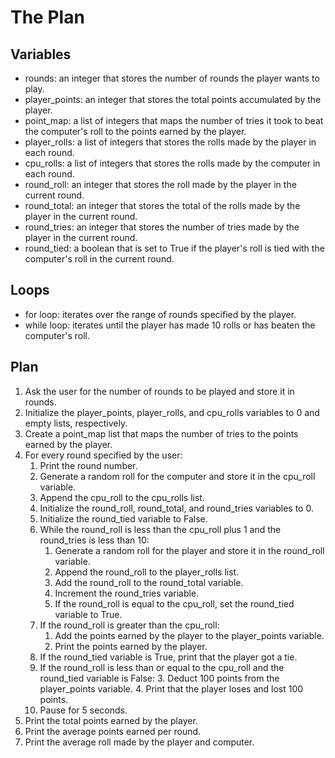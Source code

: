 # The Plan

## Variables

- rounds: an integer that stores the number of rounds the player wants to play.
- player_points: an integer that stores the total points accumulated by the player.
- point_map: a list of integers that maps the number of tries it took to beat the computer's roll to the points earned by the player.
- player_rolls: a list of integers that stores the rolls made by the player in each round.
- cpu_rolls: a list of integers that stores the rolls made by the computer in each round.
- round_roll: an integer that stores the roll made by the player in the current round.
- round_total: an integer that stores the total of the rolls made by the player in the current round.
- round_tries: an integer that stores the number of tries made by the player in the current round.
- round_tied: a boolean that is set to True if the player's roll is tied with the computer's roll in the current round.

## Loops

- for loop: iterates over the range of rounds specified by the player.
- while loop: iterates until the player has made 10 rolls or has beaten the computer's roll.

## Plan

1. Ask the user for the number of rounds to be played and store it in rounds.
2. Initialize the player_points, player_rolls, and cpu_rolls variables to 0 and empty lists, respectively.
3. Create a point_map list that maps the number of tries to the points earned by the player.
4. For every round specified by the user:
    1. Print the round number.
    2. Generate a random roll for the computer and store it in the cpu_roll variable.
    3. Append the cpu_roll to the cpu_rolls list.
    4. Initialize the round_roll, round_total, and round_tries variables to 0.
    5. Initialize the round_tied variable to False.
    6. While the round_roll is less than the cpu_roll plus 1 and the round_tries is less than 10:
        1. Generate a random roll for the player and store it in the round_roll variable.
        2. Append the round_roll to the player_rolls list.
        3. Add the round_roll to the round_total variable.
        4. Increment the round_tries variable.
        5. If the round_roll is equal to the cpu_roll, set the round_tied variable to True.
    7. If the round_roll is greater than the cpu_roll:
        1. Add the points earned by the player to the player_points variable.
        2. Print the points earned by the player.
    8. If the round_tied variable is True, print that the player got a tie.
    9. If the round_roll is less than or equal to the cpu_roll and the round_tied variable is False:
        3. Deduct 100 points from the player_points variable.
        4. Print that the player loses and lost 100 points.
    10. Pause for 5 seconds.
5. Print the total points earned by the player.
6. Print the average points earned per round.
7. Print the average roll made by the player and computer.
